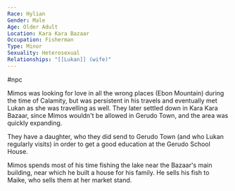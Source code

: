 ```yaml
---
Race: Hylian
Gender: Male
Age: Older Adult
Location: Kara Kara Bazaar
Occupation: Fisherman
Type: Minor
Sexuality: Heterosexual
Relationships: "[[Lukan]] (wife)"
---
```

#npc 

Mimos was looking for love in all the wrong places (Ebon Mountain) during the time of Calamity, but was persistent in his travels and eventually met Lukan as she was travelling as well. They later settled down in Kara Kara Bazaar, since Mimos wouldn't be allowed in Gerudo Town, and the area was quickly expanding.

They have a daughter, who they did send to Gerudo Town (and who Lukan regularly visits) in order to get a good education at the Gerudo School House.

Mimos spends most of his time fishing the lake near the Bazaar's main building, near which he built a house for his family. He sells his fish to Maike, who sells them at her market stand.
